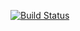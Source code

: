 [![Build Status](https://github.com/trackmate-sc/TrackMate-Pairing/actions/workflows/build.yml/badge.svg)](https://github.com/trackmate-sc/TrackMate-Pairing/actions/workflows/build.yml)

